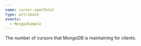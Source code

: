 ```yaml
---
name: cursor.openTotal
type: attribute
events:
  - MongodSample
---
```


The number of cursors that MongoDB is maintaining for clients.